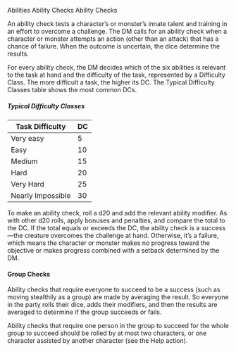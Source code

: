 Abilities
Ability Checks
Ability Checks
<p>
  An ability check tests a character’s or monster’s innate talent and training in an effort to overcome a challenge. The DM calls for an ability check when a character or monster attempts an action (other than an attack) that has a chance of failure. When the outcome is uncertain, the dice determine the results.
</p>
<p>
  For every ability check, the DM decides which of the six abilities is relevant to the task at hand and the difficulty of the task, represented by a Difficulty Class. The more difficult a task, the higher its DC. The Typical Difficulty Classes table shows the most common DCs.
</p>
<h5>Typical Difficulty Classes</h5>
<table class="table table-sm">
  <thead><tr><th>Task Difficulty</th><th>DC</th></tr></thead>
  <tbody>
    <tr><td>Very easy</td><td>5</td></tr>
    <tr><td>Easy</td><td>10</td></tr>
    <tr><td>Medium</td><td>15</td></tr>
    <tr><td>Hard</td><td>20</td></tr>
    <tr><td>Very Hard</td><td>25</td></tr>
    <tr><td>Nearly Impossible</td><td>30</td></tr>
  </tbody>
</table>
<p>
  To make an ability check, roll a d20 and add the relevant ability modifier. As with other d20 rolls, apply bonuses and penalties, and compare the total to the DC. If the total equals or exceeds the DC, the ability check is a success—the creature overcomes the challenge at hand. Otherwise, it’s a failure, which means the character or monster makes no progress toward the objective or makes progress combined with a setback determined by the DM.
</p>
<h4>Group Checks</h4>
<p>
  Ability checks that require everyone to succeed to be a success (such as moving stealthily as a group) are made by averaging the result. So everyone in the party rolls their dice, adds their modifiers, and then the results are averaged to determine if the group succeeds or fails.
</p>
<p>
  Ability checks that require one person in the group to succeed for the whole group to succeed should be rolled by at most two characters, or one character assisted by another character (see the Help action).
</p>